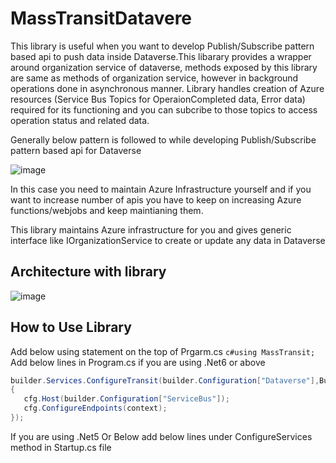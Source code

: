 # MassTransitDatavere
This library is useful when you want to develop Publish/Subscribe pattern based api to push data inside Dataverse.This libarary provides a wrapper around organization service of dataverse, methods exposed by this library are same as methods of organization service, however in background operations done in asynchronous manner. Library handles creation of Azure resources (Service Bus Topics for OperaionCompleted data, Error data) required for its functioning and you can subcribe to those topics to access operation status and related data.

Generally below pattern is followed to while developing Publish/Subscribe pattern based api for Dataverse

![image](https://user-images.githubusercontent.com/69874658/212418895-240b48c9-1a66-4690-bd4c-f9fa8a0a2ed2.png)

In this case you need to maintain Azure Infrastructure yourself and if you want to increase number of apis you have to keep on increasing Azure functions/webjobs and keep maintianing them.

This library maintains Azure infrastructure for you and gives generic interface like IOrganizationService to create or update any data in Dataverse

## Architecture  with library

![image](https://user-images.githubusercontent.com/69874658/212421107-e39449fb-7602-43f2-9cd2-fc7ff84b149a.png)


## How to Use Library
 
Add below using statement on the top of Prgarm.cs
 ```c#using MassTransit;```
Add below lines in Program.cs if you are using .Net6 or above
 ```c#
builder.Services.ConfigureTransit(builder.Configuration["Dataverse"],BusType.AzureServiceBus,azureServicebusConfiguration:(context, cfg) =>
{
    cfg.Host(builder.Configuration["ServiceBus"]);
    cfg.ConfigureEndpoints(context);
});
```

If you are using .Net5 Or Below add below lines under ConfigureServices method in Startup.cs file




